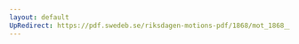 ```yaml
---
layout: default
UpRedirect: https://pdf.swedeb.se/riksdagen-motions-pdf/1868/mot_1868__ak__00054/mot_1868__ak__00054_001.pdf
---
```

